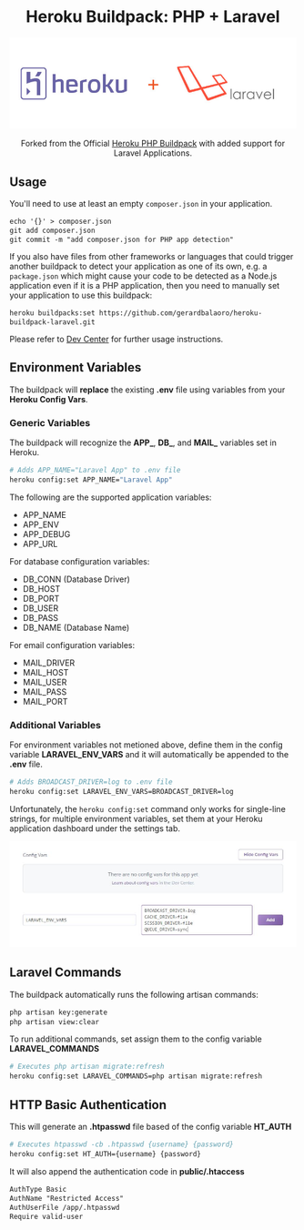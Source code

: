 <h1 align="center">Heroku Buildpack: PHP + Laravel</h1>
<p align="center"><img src="assets/laravel-heroku.jpg" alt="Laravel Heroku Buildpack"></p>
<p align="center">
	Forked from the Official <a href="https://github.com/heroku/heroku-buildpack-php">Heroku PHP Buildpack</a> with added support for Laravel Applications.
</p>




## Usage

You'll need to use at least an empty `composer.json` in your application.

    echo '{}' > composer.json
    git add composer.json
    git commit -m "add composer.json for PHP app detection"

If you also have files from other frameworks or languages that could trigger another buildpack to detect your application as one of its own, e.g. a `package.json` which might cause your code to be detected as a Node.js application even if it is a PHP application, then you need to manually set your application to use this buildpack:

    heroku buildpacks:set https://github.com/gerardbalaoro/heroku-buildpack-laravel.git

Please refer to [Dev Center](https://devcenter.heroku.com/categories/php) for further usage instructions.



## Environment Variables

The buildpack will **replace** the existing **.env** file using variables from your **Heroku Config Vars**.

### Generic Variables

The buildpack will recognize the **APP_**, **DB_**, and **MAIL_** variables set in Heroku.

```sh
# Adds APP_NAME="Laravel App" to .env file
heroku config:set APP_NAME="Laravel App"
```

The following are the supported application variables:
- APP_NAME
- APP_ENV
- APP_DEBUG
- APP_URL

For database configuration variables:
- DB_CONN (Database Driver)
- DB_HOST
- DB_PORT
- DB_USER
- DB_PASS
- DB_NAME (Database Name)

For email configuration variables:
- MAIL_DRIVER
- MAIL_HOST
- MAIL_USER
- MAIL_PASS
- MAIL_PORT

### Additional Variables

For environment variables not metioned above, define them in the config variable **LARAVEL_ENV_VARS** and it will automatically be appended to the **.env** file.

```sh
# Adds BROADCAST_DRIVER=log to .env file
heroku config:set LARAVEL_ENV_VARS=BROADCAST_DRIVER=log
```

Unfortunately, the `heroku config:set` command only works for single-line strings, for multiple environment variables, set them at your Heroku application dashboard under the settings tab.

![Set Laravel Environment Variables](assets/laravel-env-vars.jpg)



## Laravel Commands

The buildpack automatically runs the following artisan commands:

```sh
php artisan key:generate
php artisan view:clear
```

To run additional commands, set assign them to the config variable **LARAVEL_COMMANDS**

```sh
# Executes php artisan migrate:refresh
heroku config:set LARAVEL_COMMANDS=php artisan migrate:refresh
```



## HTTP Basic Authentication
This will generate an **.htpasswd** file based of the config variable **HT_AUTH**

```sh
# Executes htpasswd -cb .htpasswd {username} {password}
heroku config:set HT_AUTH={username} {password}
```

It will also append the authentication code in **public/.htaccess**

```apa
AuthType Basic
AuthName "Restricted Access"
AuthUserFile /app/.htpasswd
Require valid-user
```

